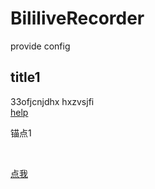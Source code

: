 # BililiveRecorder
provide config

## title1
33ofjcnjdhx
hxzvsjfi
<br>
[help](##title1)


<a id = "for1"> 锚点1</a>




<br>
<p><a href ="for1"> 点我 </a> </p>
